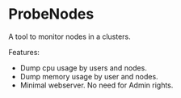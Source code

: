 # ProbeNodes

A tool to monitor nodes in a clusters.

Features:

* Dump cpu usage by users and nodes.
* Dump memory usage by user and nodes.
* Minimal webserver. No need for Admin rights.
